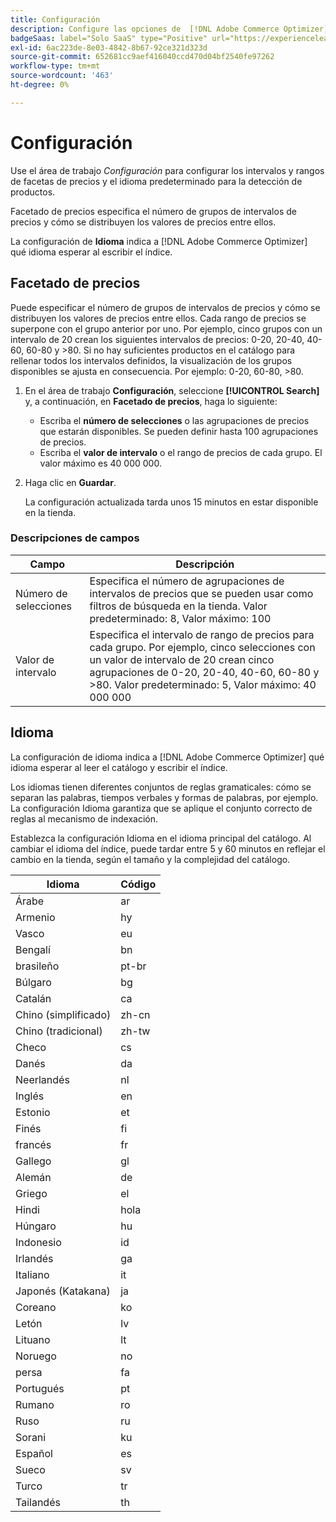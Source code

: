 ```yaml
---
title: Configuración
description: Configure las opciones de  [!DNL Adobe Commerce Optimizer].
badgeSaas: label="Solo SaaS" type="Positive" url="https://experienceleague.adobe.com/en/docs/commerce/user-guides/product-solutions" tooltip="Solo se aplica a los proyectos de Adobe Commerce as a Cloud Service y Adobe Commerce Optimizer (infraestructura de SaaS administrada por Adobe)."
exl-id: 6ac223de-8e03-4842-8b67-92ce321d323d
source-git-commit: 652681cc9aef416040ccd470d04bf2540fe97262
workflow-type: tm+mt
source-wordcount: '463'
ht-degree: 0%

---
```


# Configuración

Use el área de trabajo *Configuración* para configurar los intervalos y rangos de facetas de precios y el idioma predeterminado para la detección de productos.

Facetado de precios especifica el número de grupos de intervalos de precios y cómo se distribuyen los valores de precios entre ellos.

La configuración de **Idioma** indica a [!DNL Adobe Commerce Optimizer] qué idioma esperar al escribir el índice.

## Facetado de precios

Puede especificar el número de grupos de intervalos de precios y cómo se distribuyen los valores de precios entre ellos. Cada rango de precios se superpone con el grupo anterior por uno. Por ejemplo, cinco grupos con un intervalo de 20 crean los siguientes intervalos de precios: 0-20, 20-40, 40-60, 60-80 y >80. Si no hay suficientes productos en el catálogo para rellenar todos los intervalos definidos, la visualización de los grupos disponibles se ajusta en consecuencia. Por ejemplo: 0-20, 60-80, >80.

1. En el área de trabajo **Configuración**, seleccione **[!UICONTROL Search]** y, a continuación, en **Facetado de precios**, haga lo siguiente:
   - Escriba el **número de selecciones** o las agrupaciones de precios que estarán disponibles. Se pueden definir hasta 100 agrupaciones de precios.
   - Escriba el **valor de intervalo** o el rango de precios de cada grupo. El valor máximo es 40 000 000.
1. Haga clic en **Guardar**.

   La configuración actualizada tarda unos 15 minutos en estar disponible en la tienda.

### Descripciones de campos

| Campo | Descripción |
|--- |--- |
| Número de selecciones | Especifica el número de agrupaciones de intervalos de precios que se pueden usar como filtros de búsqueda en la tienda. Valor predeterminado: 8, Valor máximo: 100 |
| Valor de intervalo | Especifica el intervalo de rango de precios para cada grupo. Por ejemplo, cinco selecciones con un valor de intervalo de 20 crean cinco agrupaciones de 0-20, 20-40, 40-60, 60-80 y >80. Valor predeterminado: 5, Valor máximo: 40 000 000 |

## Idioma

La configuración de idioma indica a [!DNL Adobe Commerce Optimizer] qué idioma esperar al leer el catálogo y escribir el índice.

Los idiomas tienen diferentes conjuntos de reglas gramaticales: cómo se separan las palabras, tiempos verbales y formas de palabras, por ejemplo.
La configuración Idioma garantiza que se aplique el conjunto correcto de reglas al mecanismo de indexación.

Establezca la configuración Idioma en el idioma principal del catálogo. Al cambiar el idioma del índice, puede tardar entre 5 y 60 minutos en reflejar el cambio en la tienda, según el tamaño y la complejidad del catálogo.

| Idioma | Código |
|----|----|
| Árabe | ar |
| Armenio | hy |
| Vasco | eu |
| Bengalí | bn |
| brasileño | pt-br |
| Búlgaro | bg |
| Catalán | ca |
| Chino (simplificado) | zh-cn |
| Chino (tradicional) | zh-tw |
| Checo | cs |
| Danés | da |
| Neerlandés | nl |
| Inglés | en |
| Estonio | et |
| Finés | fi |
| francés | fr |
| Gallego | gl |
| Alemán | de |
| Griego | el |
| Hindi | hola |
| Húngaro | hu |
| Indonesio | id |
| Irlandés | ga |
| Italiano | it |
| Japonés (Katakana) | ja |
| Coreano | ko |
| Letón | lv |
| Lituano | lt |
| Noruego | no |
| persa | fa |
| Portugués | pt |
| Rumano | ro |
| Ruso | ru |
| Sorani | ku |
| Español | es |
| Sueco | sv |
| Turco | tr |
| Tailandés | th |
